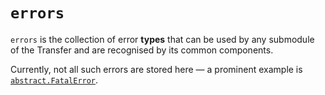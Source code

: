 # `errors`

`errors` is the collection of error **types** that can be used by any submodule of the Transfer and are recognised by its common components.

Currently, not all such errors are stored here &mdash; a prominent example is [`abstract.FatalError`](../abstract/error.go).

